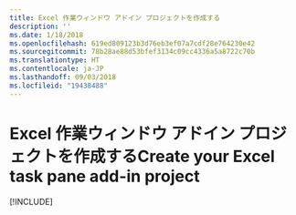 ```yaml
---
title: Excel 作業ウィンドウ アドイン プロジェクトを作成する
description: ''
ms.date: 1/18/2018
ms.openlocfilehash: 619ed809123b3d76eb3ef07a7cdf28e764230e42
ms.sourcegitcommit: 78b28ae88d53bfef3134c09cc4336a5a8722c70b
ms.translationtype: HT
ms.contentlocale: ja-JP
ms.lasthandoff: 09/03/2018
ms.locfileid: "19438488"
---
```

# <a name="create-your-excel-task-pane-add-in-project"></a><span data-ttu-id="91c46-102">Excel 作業ウィンドウ アドイン プロジェクトを作成する</span><span class="sxs-lookup"><span data-stu-id="91c46-102">Create your Excel task pane add-in project</span></span>

[!INCLUDE[](../includes/excel-tutorial-setup.md)]